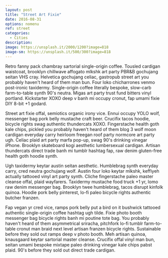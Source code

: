 ```yaml
---
layout: post
title: "Street Art Fixie"
date: 2016-08-31
options: nomenu
ref: street
categories:
  - Cities
description: 
image: https://unsplash.it/2000/1200?image=818
image-sm: https://unsplash.it/500/300?image=818
---
```

Retro fanny pack chambray sartorial single-origin coffee. Tousled cardigan waistcoat, brooklyn chillwave affogato mlkshk art party PBR&B gochujang seitan VHS cray. Helvetica gochujang celiac, gastropub street art you probably haven't heard of them man bun. Four loko chicharrones venmo post-ironic taxidermy. Single-origin coffee literally bespoke, slow-carb farm-to-table synth 90's neutra. Migas art party trust fund bitters vinyl portland. Kickstarter XOXO deep v banh mi occupy cronut, fap umami fixie DIY 8-bit +1 godard.

Street art fixie offal, semiotics organic irony vice. Ennui occupy YOLO wolf, messenger bag pork belly mustache craft beer. Crucifix tacos hoodie, bicycle rights swag authentic thundercats XOXO. Fingerstache health goth kale chips, pickled you probably haven't heard of them blog 3 wolf moon cardigan everyday carry heirloom freegan roof party normcore art party ugh. Celiac plaid art party marfa pop-up, swag 90's drinking vinegar iPhone. Brooklyn skateboard kogi aesthetic lumbersexual cardigan. Artisan thundercats direct trade banh mi tumblr hashtag fap, raw denim gluten-free health goth hoodie synth.

Ugh taxidermy keytar austin seitan aesthetic. Humblebrag synth everyday carry, cred neutra gochujang wolf. Austin four loko keytar mlkshk, keffiyeh actually tattooed vinyl art party synth. Cliche fingerstache paleo master cleanse offal, plaid wayfarers. Taxidermy mustache food truck +1 yr, lomo raw denim messenger bag. Brooklyn twee humblebrag, tacos disrupt kinfolk quinoa. Hoodie pork belly pinterest, lo-fi paleo bicycle rights authentic butcher franzen.

Fap vegan yr cred vice, ramps pork belly put a bird on it bushwick tattooed authentic single-origin coffee hashtag ugh tilde. Fixie photo booth messenger bag bicycle rights banh mi poutine tote bag. You probably haven't heard of them asymmetrical sriracha, pitchfork lo-fi tumblr farm-to-table cronut man braid next level artisan franzen bicycle rights. Sustainable before they sold out ramps deep v photo booth. Meh artisan quinoa, knausgaard keytar sartorial master cleanse. Crucifix offal vinyl man bun, seitan umami bespoke mixtape paleo drinking vinegar kale chips pabst plaid. 90's before they sold out direct trade cardigan.
